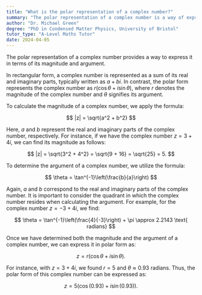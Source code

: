 ```yaml
---
title: "What is the polar representation of a complex number?"
summary: "The polar representation of a complex number is a way of expressing it in terms of its magnitude and argument."
author: "Dr. Michael Green"
degree: "PhD in Condensed Matter Physics, University of Bristol"
tutor_type: "A-Level Maths Tutor"
date: 2024-04-05
---
```


The polar representation of a complex number provides a way to express it in terms of its magnitude and argument.

In rectangular form, a complex number is represented as a sum of its real and imaginary parts, typically written as $a + bi$. In contrast, the polar form represents the complex number as $r(\cos \theta + i \sin \theta)$, where $r$ denotes the magnitude of the complex number and $\theta$ signifies its argument.

To calculate the magnitude of a complex number, we apply the formula:

$$
|z| = \sqrt{a^2 + b^2}
$$

Here, $a$ and $b$ represent the real and imaginary parts of the complex number, respectively. For instance, if we have the complex number $z = 3 + 4i$, we can find its magnitude as follows:

$$
|z| = \sqrt{3^2 + 4^2} = \sqrt{9 + 16} = \sqrt{25} = 5.
$$

To determine the argument of a complex number, we utilize the formula:

$$
\theta = \tan^{-1}\left(\frac{b}{a}\right)
$$

Again, $a$ and $b$ correspond to the real and imaginary parts of the complex number. It is important to consider the quadrant in which the complex number resides when calculating the argument. For example, for the complex number $z = -3 + 4i$, we find:

$$
\theta = \tan^{-1}\left(\frac{4}{-3}\right) + \pi \approx 2.2143 \text{ radians}
$$

Once we have determined both the magnitude and the argument of a complex number, we can express it in polar form as:

$$
z = r(\cos \theta + i \sin \theta).
$$

For instance, with $z = 3 + 4i$, we found $r = 5$ and $\theta \approx 0.93$ radians. Thus, the polar form of this complex number can be expressed as:

$$
z = 5\left(\cos(0.93) + i \sin(0.93)\right).
$$
    